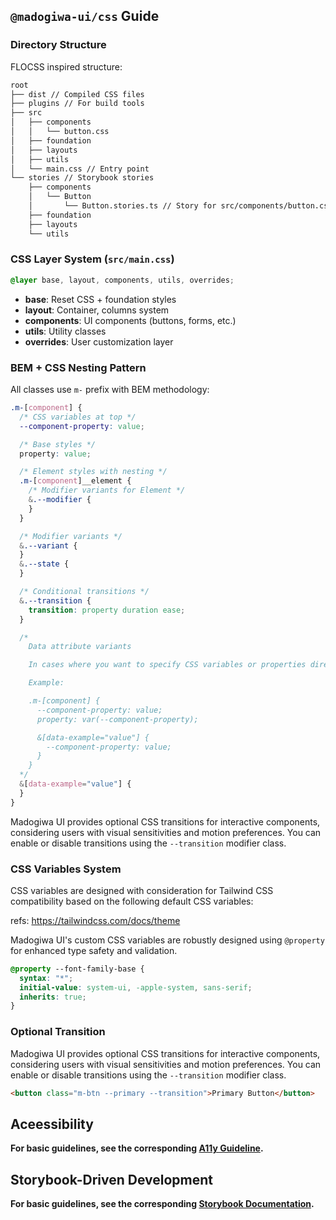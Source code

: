 ## `@madogiwa-ui/css` Guide

### Directory Structure

FLOCSS inspired structure:

```sh
root
├── dist // Compiled CSS files
├── plugins // For build tools
├── src
│   ├── components
│   │   └── button.css
│   ├── foundation
│   ├── layouts
│   ├── utils
│   └── main.css // Entry point
└── stories // Storybook stories
    ├── components
    │   └── Button
    │       └── Button.stories.ts // Story for src/components/button.css
    ├── foundation
    ├── layouts
    └── utils
```

### CSS Layer System (`src/main.css`)

```css
@layer base, layout, components, utils, overrides;
```

- **base**: Reset CSS + foundation styles
- **layout**: Container, columns system
- **components**: UI components (buttons, forms, etc.)
- **utils**: Utility classes
- **overrides**: User customization layer

### BEM + CSS Nesting Pattern

All classes use `m-` prefix with BEM methodology:

```css
.m-[component] {
  /* CSS variables at top */
  --component-property: value;

  /* Base styles */
  property: value;

  /* Element styles with nesting */
  .m-[component]__element {
    /* Modifier variants for Element */
    &.--modifier {
    }
  }

  /* Modifier variants */
  &.--variant {
  }
  &.--state {
  }

  /* Conditional transitions */
  &.--transition {
    transition: property duration ease;
  }

  /*
    Data attribute variants

    In cases where you want to specify CSS variables or properties directly from the markup, it is recommended to use data attributes instead of modifiers.

    Example:

    .m-[component] {
      --component-property: value;
      property: var(--component-property);

      &[data-example="value"] {
        --component-property: value;
      }
    }
  */
  &[data-example="value"] {
  }
}
```

Madogiwa UI provides optional CSS transitions for interactive components, considering users with visual sensitivities and motion preferences. You can enable or disable transitions using the `--transition` modifier class.

### CSS Variables System

CSS variables are designed with consideration for Tailwind CSS compatibility based on the following default CSS variables:

refs: https://tailwindcss.com/docs/theme

Madogiwa UI's custom CSS variables are robustly designed using `@property` for enhanced type safety and validation.

```css
@property --font-family-base {
  syntax: "*";
  initial-value: system-ui, -apple-system, sans-serif;
  inherits: true;
}
```

### Optional Transition

Madogiwa UI provides optional CSS transitions for interactive components, considering users with visual sensitivities and motion preferences. You can enable or disable transitions using the `--transition` modifier class.

```html
<button class="m-btn --primary --transition">Primary Button</button>
```

## Aceessibility

**For basic guidelines, see the corresponding [A11y Guideline](./a11y.prompt.md).**

## Storybook-Driven Development

**For basic guidelines, see the corresponding [Storybook Documentation](./storybook.prompt.md).**

